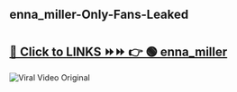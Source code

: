 
 ## enna_miller-Only-Fans-Leaked

# <h2><a href="https://clipsfans.com/enna_miller&ref=git">🔗 Click to LINKS ⏩⏩ 👉 🟢 enna_miller </a></h2>

<a href="https://clipsfans.com/enna_miller&ref=git" rel="nofollow" data-target="animated-image.originalLink"><img src="https://i.ibb.co.com/xMMVF88/686577567.gif" alt="Viral Video Original" style="max-width: 100%; display: inline-block;" data-target="animated-image.originalImage"></a>
